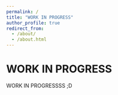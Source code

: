 ```yaml
---
permalink: /
title: "WORK IN PROGRESS"
author_profile: true
redirect_from: 
  - /about/
  - /about.html
---
```


# WORK IN PROGRESS
WORK IN PROGRESSSS ;D 